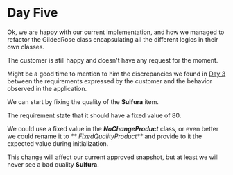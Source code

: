# Day Five

Ok, we are happy with our current implementation, and how we managed to refactor the GildedRose class encapsulating all
the different logics in their own classes.

The customer is still happy and doesn't have any request for the moment.

Might be a good time to mention to him the discrepancies we found in [Day 3](Day_03.md) between the requirements
expressed by the customer and the behavior observed in the application.

We can start by fixing the quality of the **Sulfura** item.

The requirement state that it should have a fixed value of 80.

We could use a fixed value in the _**NoChangeProduct**_ class, or even better we could rename it to _**
FixedQualityProduct**_ and provide to it the expected value during initialization.

This change will affect our current approved snapshot, but at least we will never see a bad quality **Sulfura**.